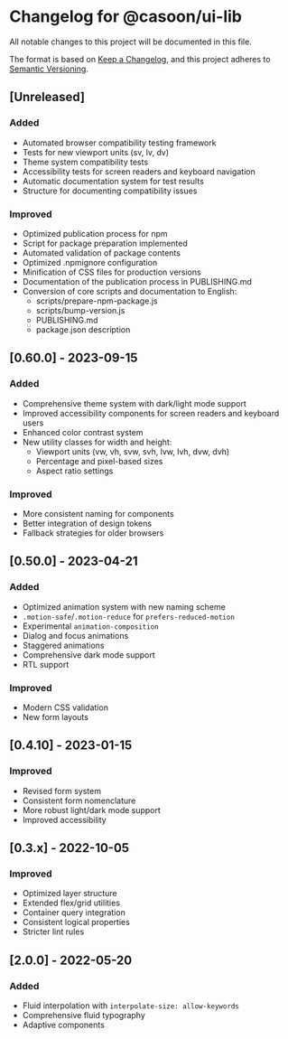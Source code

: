 # Changelog for @casoon/ui-lib

All notable changes to this project will be documented in this file.

The format is based on [Keep a Changelog](https://keepachangelog.com/en/1.0.0/),
and this project adheres to [Semantic Versioning](https://semver.org/spec/v2.0.0.html).

## [Unreleased]

### Added
- Automated browser compatibility testing framework
- Tests for new viewport units (sv, lv, dv)
- Theme system compatibility tests
- Accessibility tests for screen readers and keyboard navigation
- Automatic documentation system for test results
- Structure for documenting compatibility issues

### Improved
- Optimized publication process for npm
- Script for package preparation implemented
- Automated validation of package contents
- Optimized .npmignore configuration
- Minification of CSS files for production versions
- Documentation of the publication process in PUBLISHING.md
- Conversion of core scripts and documentation to English:
  - scripts/prepare-npm-package.js
  - scripts/bump-version.js
  - PUBLISHING.md
  - package.json description

## [0.60.0] - 2023-09-15

### Added
- Comprehensive theme system with dark/light mode support
- Improved accessibility components for screen readers and keyboard users
- Enhanced color contrast system
- New utility classes for width and height:
  - Viewport units (vw, vh, svw, svh, lvw, lvh, dvw, dvh)
  - Percentage and pixel-based sizes
  - Aspect ratio settings

### Improved
- More consistent naming for components
- Better integration of design tokens
- Fallback strategies for older browsers

## [0.50.0] - 2023-04-21

### Added
- Optimized animation system with new naming scheme
- `.motion-safe`/`.motion-reduce` for `prefers-reduced-motion`
- Experimental `animation-composition`
- Dialog and focus animations
- Staggered animations
- Comprehensive dark mode support
- RTL support

### Improved
- Modern CSS validation
- New form layouts

## [0.4.10] - 2023-01-15

### Improved
- Revised form system
- Consistent form nomenclature
- More robust light/dark mode support
- Improved accessibility

## [0.3.x] - 2022-10-05

### Improved
- Optimized layer structure
- Extended flex/grid utilities
- Container query integration
- Consistent logical properties
- Stricter lint rules

## [2.0.0] - 2022-05-20

### Added
- Fluid interpolation with `interpolate-size: allow-keywords`
- Comprehensive fluid typography
- Adaptive components 